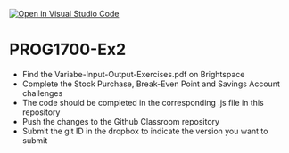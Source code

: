[![Open in Visual Studio Code](https://classroom.github.com/assets/open-in-vscode-c66648af7eb3fe8bc4f294546bfd86ef473780cde1dea487d3c4ff354943c9ae.svg)](https://classroom.github.com/online_ide?assignment_repo_id=8486940&assignment_repo_type=AssignmentRepo)
# PROG1700-Ex2
- Find the Variabe-Input-Output-Exercises.pdf on Brightspace
- Complete the Stock Purchase, Break-Even Point and Savings Account challenges
- The code should be completed in the corresponding .js file in this repository
- Push the changes to the Github Classroom repository
- Submit the git ID in the dropbox to indicate the version you want to submit
